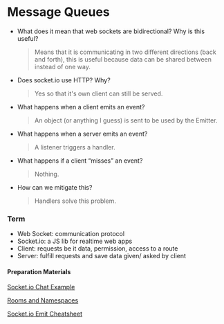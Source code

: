 # Message Queues
- What does it mean that web sockets are bidirectional? Why is this useful?
  > Means that it is communicating in two different directions (back and forth), this is useful because data can be shared between instead of one way.
- Does socket.io use HTTP? Why?
  > Yes so that it's own client can still be served.
- What happens when a client emits an event?
  > An object (or anything I guess) is sent to be used by the Emitter.
- What happens when a server emits an event?
  > A listener triggers a handler.
- What happens if a client “misses” an event?
  > Nothing.
- How can we mitigate this?
  > Handlers solve this problem.
### Term
- Web Socket: communication protocol 
- Socket.io: a JS lib for realtime web apps 
- Client: requests be it data, permission, access to a route
- Server: fulfill requests and save data given/ asked by client
#### Preparation Materials
[Socket.io Chat Example](https://socket.io/get-started/chat/)

[Rooms and Namespaces](https://socket.io/docs/rooms-and-namespaces/)

[Socket.io Emit Cheatsheet](https://socket.io/docs/emit-cheatsheet/)

